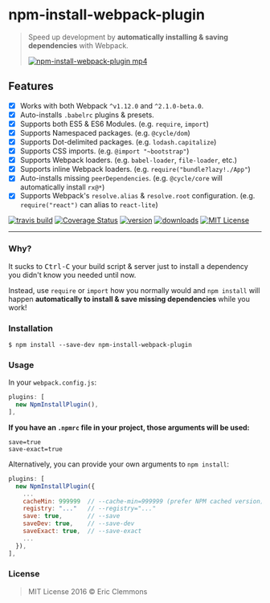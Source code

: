 # npm-install-webpack-plugin

> Speed up development by **automatically installing & saving dependencies** with Webpack.
>
> [![npm-install-webpack-plugin mp4](https://cloud.githubusercontent.com/assets/15182/12540538/6a4e8f1a-c2d0-11e5-97ee-4ddaf6892645.gif)](https://dl.dropboxusercontent.com/u/55764/npm-install-webpack-plugin.mp4)

## Features

- [x] Works with both Webpack `^v1.12.0` and `^2.1.0-beta.0`.
- [x] Auto-installs `.babelrc` plugins & presets.
- [x] Supports both ES5 & ES6 Modules.
  (e.g. `require`, `import`)
- [x] Supports Namespaced packages.
  (e.g. `@cycle/dom`)
- [x] Supports Dot-delimited packages.
  (e.g. `lodash.capitalize`)
- [x] Supports CSS imports.
  (e.g. `@import "~bootstrap"`)
- [x] Supports Webpack loaders.
  (e.g. `babel-loader`, `file-loader`, etc.)
- [x] Supports inline Webpack loaders.
  (e.g. `require("bundle?lazy!./App"`)
- [x] Auto-installs missing `peerDependencies`.
  (e.g. `@cycle/core` will automatically install `rx@*`)
- [x] Supports Webpack's `resolve.alias` & `resolve.root` configuration.
  (e.g. `require("react")` can alias to `react-lite`)

[![travis build](https://img.shields.io/travis/ericclemmons/npm-install-webpack-plugin.svg)](https://travis-ci.org/ericclemmons/npm-install-webpack-plugin)
[![Coverage Status](https://coveralls.io/repos/ericclemmons/npm-install-webpack-plugin/badge.svg?branch=master&service=github)](https://coveralls.io/github/ericclemmons/npm-install-webpack-plugin?branch=master)
[![version](https://img.shields.io/npm/v/npm-install-webpack-plugin.svg)](http://npm.im/npm-install-webpack-plugin)
[![downloads](https://img.shields.io/npm/dm/npm-install-webpack-plugin.svg)](http://npm-stat.com/charts.html?package=npm-install-webpack-plugin)
[![MIT License](https://img.shields.io/npm/l/npm-install-webpack-plugin.svg)](http://opensource.org/licenses/MIT)

- - -

### Why?

It sucks to <kbd>Ctrl-C</kbd> your
build script & server just to install
a dependency you didn't know you needed until now.

Instead, use `require` or `import` how you normally would and `npm install`
will happen **automatically to install & save missing dependencies** while you work!

### Installation

```shell
$ npm install --save-dev npm-install-webpack-plugin
```

### Usage

In your `webpack.config.js`:

```js
plugins: [
  new NpmInstallPlugin(),
],
```

**If you have an `.npmrc` file in your project,
those arguments will be used:**

```
save=true
save-exact=true
```

Alternatively, you can provide your own arguments to `npm install`:

```js
plugins: [
  new NpmInstallPlugin({
    ...
    cacheMin: 999999  // --cache-min=999999 (prefer NPM cached version)
    registry: "..."   // --registry="..."
    save: true,       // --save
    saveDev: true,    // --save-dev
    saveExact: true,  // --save-exact
    ...
  }),
],
```

### License

> MIT License 2016 © Eric Clemmons
